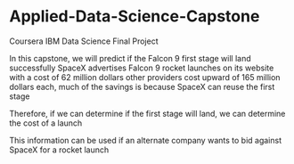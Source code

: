 # Applied-Data-Science-Capstone
Coursera IBM Data Science Final Project

In this capstone, we will predict if the Falcon 9 first stage will land successfully SpaceX
advertises Falcon 9 rocket launches on its website with a cost of 62 million dollars other
providers cost upward of 165 million dollars each, much of the savings is because SpaceX
can reuse the first stage

Therefore, if we can determine if the first stage will land, we can determine the cost of a
launch

This information can be used if an alternate company wants to bid against SpaceX for a
rocket launch
